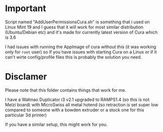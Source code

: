 # Important

Script named "AddUserPermissionsCura.sh" is something that i used on Linux Mint 19 and I guess that it will work for most similar distribution (Ubuntu/Debian etc) and it's made for currently latest version of Cura which is 3.6

I had issues with running the AppImage of cura without this (it was working only for `root` user) so if you have issues with starting Cura on a Linux or if it can't wirte config/profile files this is probably the solution you need.

# Disclamer

Please note that this folder contains things that work for me.

I have a Wahnao Duplicator i3 v2.1 upgraded to RAMPS1.4 (so this is not Melzi board)
with MicroSwiss all metal hotend (so retraction is set super low compared
to someone with a bowden extruder or a stock one for this particular 3d printer)

If you have a similar setup, this might work for you.
